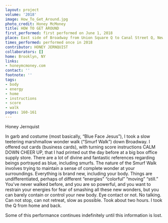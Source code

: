 ```yaml
---
layout: project
volume: '2018'
image: How_To_Get_Around.jpg
photo_credit: Honey McMoney
title: HOW TO GET AROUND
first_performed: first performed on June 1, 2018
place: East side of Broadway from Union Square Q to Canal Street Q, New York, NY
times_performed: performed once in 2018
contributor: HONEY JERNQUIST
collaborators: []
home: Brooklyn, NY
links:
- honeymcmoney.com
contact: ''
footnote: ''
tags:
- body
- energy
- home
- instructions
- score
- walk
pages: 160-161
---
```




Honey Jernquist

In garb and costume (most basically, “Blue Face Jesus”), I took a slow teetering marshmallow wonder walk (“Smurf Walk”) down Broadway. I offered out cards (business cards), with turning score instructions CALM DOWN CHEER UP, that I had printed out the day before at a big box office supply store. There are a lot of divine and fantastic references regarding beings portrayed as blue, including smurfs. The nature of the Smurf Walk involves trying to maintain a sense of complete wonder at your surroundings. Everything is brand new, including your body. Things are undifferentiated, perhaps of different “energies” “colorful” “moving” “still.” You’ve never walked before, and you are so powerful, and you want to restrain your energies for fear of smashing all these new wonders, but you can barely contain or control your new body. Eye contact or not. No talking. Can not stop, can not retreat, slow as possible. Took about two hours. I took the Q from home and back.

Some of this performance continues indefinitely until this information is lost.
